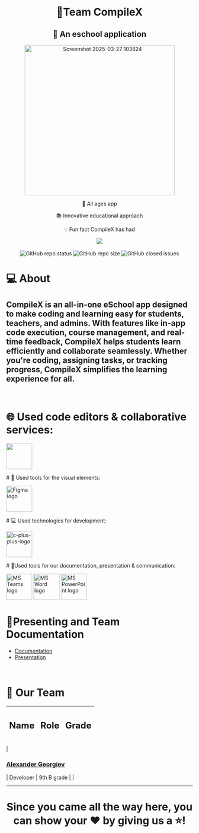 <h1 align="center">🧠Team CompileX</h1>
<h2 align="center">🧬 An eschool application</h2>
<p align="center" >
<a"><img width="405" alt="Screenshot 2025-03-27 103824" src="https://github.com/user-attachments/assets/a516f133-74cc-412c-ae59-e5ac7e25c49f" />
</a>
</p>

<p align="center">
<a href="file:///D:/New%20folder%20(4)/logo1-Photoroom.png" alt="Logo_AlgoStax" alt="Logo" width=250px /></a>
<div align="center">
<p>🧸 All ages app</p>
<p>📚 Innovative educational approach</p>
<p>💡 Fun fact CompileX has had </p>
<img align="center" src="https://api.visitorbadge.io/api/visitors?path=/codingburgas/10grade-christmas-luck-AlgoStax&label=Visitors&labelColor=9FCEE5&countColor=9FCEE5&labelStyle=upper">
</br>
</br>
<img alt="GitHub repo status" src="https://img.shields.io/badge/status-active-green">
<img alt="GitHub repo size" src="https://img.shields.io/github/repo-size/codingburgas/10grade-christmas-luck-AlgoStax?color=blue&style=flat-square">
<img alt="GitHub closed issues" src="https://img.shields.io/github/issues-closed/codingburgas/10grade-christmas-luck-AlgoStax">
</p>
</div>

# 💻 About
## CompileX is an all-in-one eSchool app designed to make coding and learning easy for students, teachers, and admins. With features like in-app code execution, course management, and real-time feedback, CompileX helps students learn efficiently and collaborate seamlessly. Whether you're coding, assigning tasks, or tracking progress, CompileX simplifies the learning experience for all.

</p>
<p align="center">

<br>

# 🌐 Used code editors & collaborative services:
<p align="left gap="10px">
<a"><img width=70px src="https://github.com/user-attachments/assets/fc4e639f-b678-4b4b-9fe0-fb42d4adc48d" alt=""/></a>
</p>
<p align="left" gap="10px">
</p>
# 🎨 Used tools for the visual elements:
<p align="left" gap="10px">
<a href="https://www.figma.com/"><img src="https://img.icons8.com/color/344/figma--v1.png" alt="Figma logo" width=70px/></a>
</p>
# 💻 Used technologies for development:
<div align="left" >
<p align="left gap="10px">
<a href="https://cplusplus.com/"><img width=70px src="https://img.icons8.com/fluency/48/c-plus-plus-logo.png" alt="c-plus-plus-logo"/></a>
</p>
</div>
# 📑Used tools for our documentation, presentation & communication:
<p align="left">
<a href="https://www.microsoft.com/en/microsoft-teams/group-chat-software"><img src="https://img.icons8.com/fluency/48/microsoft-teams-2019.png" alt = "MS Teams logo" width=70px /></a>
<a href="https://www.microsoft.com/en-ww/microsoft-365/word"><img src="https://img.icons8.com/color/48/microsoft-word-2019--v2.png" alt="MS Word logo" width=70px /></a>
<a href="https://www.microsoft.com/en-ww/microsoft-365/powerpoint"><img src="https://img.icons8.com/color/344/ms-powerpoint.png" alt="MS PowerPoint logo" width=70px /></a>
</p>

# 🌟Presenting and Team Documentation
- [Documentation](https://codingburgas-my.sharepoint.com/:w:/g/personal/avgeorgiev23_codingburgas_bg/EQlJzbiqEuNAttn5nWoXiRQBL78kvM6YXkqtyWif7EnX7Q?e=E10DcZ)
- [Presentation](https://codingburgas-my.sharepoint.com/:p:/g/personal/nggeorgieva23_codingburgas_bg/EdMEcUzu8r1Miyn-V7q6FW0BN1Ka6caXReEPb8ZhVWJebQ?e=Usa9PH)
<br>

# 🧒 Our Team
| <h2>Name</h2> | <h2>Role</h2> | <h2>Grade</h2> |
| :---:   | :---: | :---: |


| <h3><a href = "https://github.com/AVGeorgiev23 ">Alexander Georgiev</a></h3> | Developer | 9th B grade |
|







<hr>

<h1 align="center">
 Since you came all the way here, you can show your ❤ by giving us a ⭐!
</h1>

